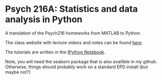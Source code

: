 Psych 216A: Statistics and data analysis in Python
==================================================

A translation of the Psych216 homeworks from MATLAB to Python.

The class website with lecture videos and notes can be found [here](http://white.stanford.edu/~knk/Psych216A/).

The tutorials are written in the [IPython Notebook](http://ipython.org/ipython-doc/dev/interactive/htmlnotebook.html).

Note, you will need the seaborn package that is also availible in my github. Otherwise,
things should probably work on a standard EPD install (but maybe not?)
